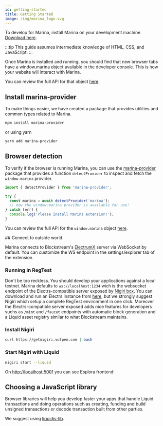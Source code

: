 ```yaml
---
id: getting-started
title: Getting Started
image: /img/marina_logo.svg
---
```


To develop for Marina, install Marina on your development machine. [Download here](https://vulpem.com/marina).

:::tip
This guide assumes intermediate knowledge of HTML, CSS, and JavaScript.
:::

Once Marina is installed and running, you should find that new browser tabs have a window.marina object available in the developer console. This is how your website will interact with Marina.

You can review the full API for that object [here](api.md). 

## Install marina-provider

To make things easier, we have created a package that provides utilities and common types related to Marina. 

```sh
npm install marina-provider
```

or using yarn
  
```sh
yarn add marina-provider
```

## Browser detection

To verify if the browser is running Marina, you can use the [marina-provider](https://www.npmjs.com/package/marina-provider) package that provides a function `detectProvider` to inspect and fetch the `window.marina` provider.


```javascript
import { detectProvider } from 'marina-provider';

try {
  const marina = await detectProvider('marina');
  // now the window.marina provider is available for use!
} catch (err) {
  console.log('Please install Marina extension!');
}
```
You can review the full API for the `window.marina` object [here](api.md).

## Connect to outside world

Marina connects to Blockstream's [ElectrumX](https://electrumx.readthedocs.io/) server via WebSocket by default. You can customize the WS endpoint in the settings/explorer tab of the extension.

### Running in RegTest

Don't be too reckless. You should develop your applications against a local testnet. Marina defaults to `ws://localhost:1234` wich is the websocket endpoint of the Electrs-compatible server exposed by [Nigiri box](https://vulpem.com/nigiri). You can download and run an Electrs instance from [here](https://github.com/blockstream/electrs), but we strongly suggest Nigiri which setup a complete RegTest environment in one click. Moreover the Electrs-compatible server exposed adds nice features for developers suchs as `/mint` and `/faucet` endpoints with automatic block generation and a Liquid asset registry similar to what Blockstream maintains.

### Install Nigiri 

```sh
curl https://getnigiri.vulpem.com | bash 
```

### Start Nigiri with Liquid 

```sh
nigiri start --liquid
```

On [http://localhost:5001](http://localhost:5001) you can see Esplora frontend

## Choosing a JavaScript library

Browser libraries will help you develop faster your apps that handle Liquid transactions and doing operations such as creating, funding and build unsigned transactions or decode transaction built from other parties.

We suggest using [liquidjs-lib](https://www.npmjs.com/package/liquidjs-lib).